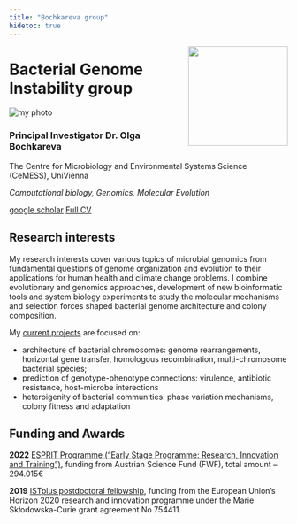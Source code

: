 ```yaml
---
title: "Bochkareva group"
hidetoc: true
---
```

<div><img src="/group_logo.png" width="180px" style="max-width: 50%" align="right"></div>

# Bacterial Genome Instability group
<div class="mainWrapper">
  <div class="col-left">
    <img src="/Team/me.JPG" alt="my photo" class="img-av">
  </div>
  <div class="col-right">

  ### Principal Investigator Dr. Olga Bochkareva
  
  The Centre for Microbiology and Environmental Systems Science (CeMESS), UniVienna

  _Computational biology, Genomics, Molecular Evolution_
  
  [google scholar](https://scholar.google.ru/citations?user=vtFGPj8AAAAJ&hl=en&oi=ao) [Full CV](/cv_bochkareva.pdf)
  
  </div>
</div> 

## Research interests
My research interests cover various topics of microbial genomics from fundamental questions of genome organization and evolution to their applications for human health and climate change problems. I combine evolutionary and genomics approaches, development of new bioinformatic tools and system biology experiments to study the molecular mechanisms and selection forces
shaped bacterial genome architecture and colony composition.

My [current projects](https://www.bochkareva.me/research/) are focused on:
- architecture of bacterial chromosomes: genome rearrangements, horizontal gene transfer, homologous recombination, multi-chromosome bacterial species;
- prediction of genotype-phenotype connections: virulence, antibiotic resistance, host-microbe interections
- heteroigenity of bacterial communities: phase variation mechanisms, colony fitness and adaptation


## Funding and Awards
**2022** [ESPRIT Programme (“Early Stage Programme: Research, Innovation and Training”)](https://www.fwf.ac.at/en/research-funding/fwf-programmes/esprit-programme), funding from Austrian Science Fund (FWF), total amount – 294.015€

**2019** [ISTplus postdoctoral fellowship](https://istplus.pages.ist.ac.at/), funding from the European Union’s Horizon 2020 research and innovation programme under the Marie Skłodowska-Curie grant agreement No 754411.
